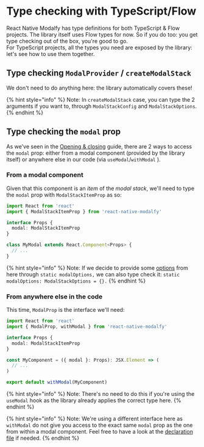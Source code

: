 # Type checking with TypeScript/Flow

React Native Modalfy has type definitions for both TypeScript & Flow projects. The library itself uses Flow types for now. So if you do too: you get type checking out of the box, you're good to go.   
For TypeScript projects, all the types you need are exposed by the library: let's see how to use them together.

## Type checking `ModalProvider` / `createModalStack` 

We don't need to do anything here: the library automatically covers these!

{% hint style="info" %}
Note: In `createModalStack` case, you can type the 2 arguments if you want to, through `ModalStackConfig` and `ModalStackOptions`.
{% endhint %}

## **Type checking the `modal` prop**

As we've seen in the [Opening & closing](usage.md) guide, there are 2 ways to access the `modal` prop: either from a modal component \(provided by the library itself\) or anywhere else in our code \(via `useModal`/`withModal` \).

### From a modal component

Given that this component is an _item_ of the _modal stack_, we'll need to type the `modal` prop with `ModalStackItemProp` as so:

```typescript
import React from 'react'
import { ModalStackItemProp } from 'react-native-modalfy'

interface Props {
  modal: ModalStackItemProp
}

class MyModal extends React.Component<Props> {
  // ...
}
```

{% hint style="info" %}
Note: If we decide to provide some [options](../api/create-modal-stack.md#options) from here through `static modalOptions,` we can also type check it: `static modalOptions: ModalStackOptions = {}.`
{% endhint %}

### From anywhere else in the code

This time, `ModalProp` is the interface we'll need:

```typescript
import React from 'react'
import { ModalProp, withModal } from 'react-native-modalfy'

interface Props {
  modal: ModalStackItemProp
}

const MyComponent = ({ modal }: Props): JSX.Element => (
  // ...
)

export default withModal(MyComponent)
```

{% hint style="info" %}
Note: There's no need to do this if you're using the `useModal` hook as the library already applies the correct type here.
{% endhint %}

{% hint style="info" %}
Note: We're using a different interface here as `withModal` do not give you access to the exact same `modal` prop as the one from within a modal component. Feel free to have a look at the [declaration file](https://github.com/colorfy-software/react-native-modalfy/blob/master/index.d.ts#L181-L207) if needed.
{% endhint %}

